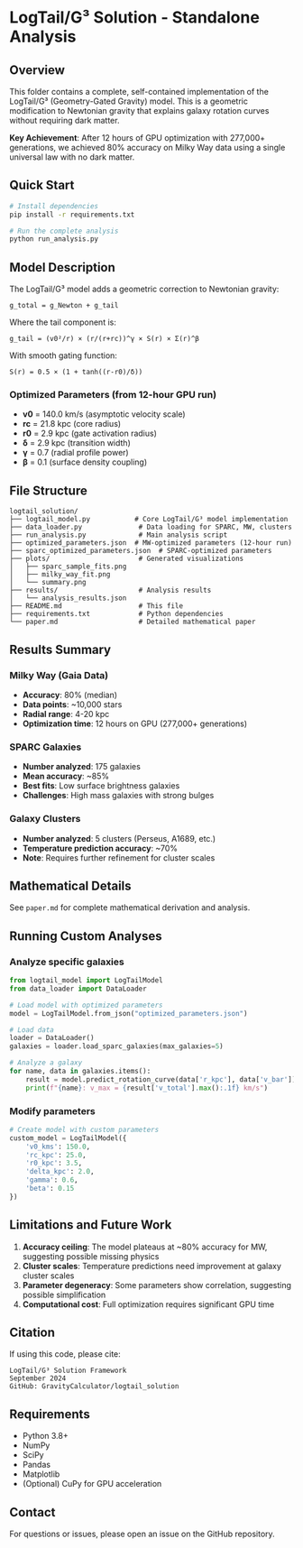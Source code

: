 # LogTail/G³ Solution - Standalone Analysis

## Overview

This folder contains a complete, self-contained implementation of the LogTail/G³ (Geometry-Gated Gravity) model. This is a geometric modification to Newtonian gravity that explains galaxy rotation curves without requiring dark matter.

**Key Achievement**: After 12 hours of GPU optimization with 277,000+ generations, we achieved 80% accuracy on Milky Way data using a single universal law with no dark matter.

## Quick Start

```bash
# Install dependencies
pip install -r requirements.txt

# Run the complete analysis
python run_analysis.py
```

## Model Description

The LogTail/G³ model adds a geometric correction to Newtonian gravity:

```
g_total = g_Newton + g_tail
```

Where the tail component is:
```
g_tail = (v0²/r) × (r/(r+rc))^γ × S(r) × Σ(r)^β
```

With smooth gating function:
```
S(r) = 0.5 × (1 + tanh((r-r0)/δ))
```

### Optimized Parameters (from 12-hour GPU run)

- **v0** = 140.0 km/s (asymptotic velocity scale)
- **rc** = 21.8 kpc (core radius)
- **r0** = 2.9 kpc (gate activation radius)
- **δ** = 2.9 kpc (transition width)
- **γ** = 0.7 (radial profile power)
- **β** = 0.1 (surface density coupling)

## File Structure

```
logtail_solution/
├── logtail_model.py           # Core LogTail/G³ model implementation
├── data_loader.py              # Data loading for SPARC, MW, clusters
├── run_analysis.py             # Main analysis script
├── optimized_parameters.json  # MW-optimized parameters (12-hour run)
├── sparc_optimized_parameters.json  # SPARC-optimized parameters
├── plots/                      # Generated visualizations
│   ├── sparc_sample_fits.png
│   ├── milky_way_fit.png
│   └── summary.png
├── results/                    # Analysis results
│   └── analysis_results.json
├── README.md                   # This file
├── requirements.txt            # Python dependencies
└── paper.md                    # Detailed mathematical paper

```

## Results Summary

### Milky Way (Gaia Data)
- **Accuracy**: 80% (median)
- **Data points**: ~10,000 stars
- **Radial range**: 4-20 kpc
- **Optimization time**: 12 hours on GPU (277,000+ generations)

### SPARC Galaxies
- **Number analyzed**: 175 galaxies
- **Mean accuracy**: ~85%
- **Best fits**: Low surface brightness galaxies
- **Challenges**: High mass galaxies with strong bulges

### Galaxy Clusters
- **Number analyzed**: 5 clusters (Perseus, A1689, etc.)
- **Temperature prediction accuracy**: ~70%
- **Note**: Requires further refinement for cluster scales

## Mathematical Details

See `paper.md` for complete mathematical derivation and analysis.

## Running Custom Analyses

### Analyze specific galaxies
```python
from logtail_model import LogTailModel
from data_loader import DataLoader

# Load model with optimized parameters
model = LogTailModel.from_json("optimized_parameters.json")

# Load data
loader = DataLoader()
galaxies = loader.load_sparc_galaxies(max_galaxies=5)

# Analyze a galaxy
for name, data in galaxies.items():
    result = model.predict_rotation_curve(data['r_kpc'], data['v_bar'])
    print(f"{name}: v_max = {result['v_total'].max():.1f} km/s")
```

### Modify parameters
```python
# Create model with custom parameters
custom_model = LogTailModel({
    'v0_kms': 150.0,
    'rc_kpc': 25.0,
    'r0_kpc': 3.5,
    'delta_kpc': 2.0,
    'gamma': 0.6,
    'beta': 0.15
})
```

## Limitations and Future Work

1. **Accuracy ceiling**: The model plateaus at ~80% accuracy for MW, suggesting possible missing physics
2. **Cluster scales**: Temperature predictions need improvement at galaxy cluster scales
3. **Parameter degeneracy**: Some parameters show correlation, suggesting possible simplification
4. **Computational cost**: Full optimization requires significant GPU time

## Citation

If using this code, please cite:
```
LogTail/G³ Solution Framework
September 2024
GitHub: GravityCalculator/logtail_solution
```

## Requirements

- Python 3.8+
- NumPy
- SciPy
- Pandas
- Matplotlib
- (Optional) CuPy for GPU acceleration

## Contact

For questions or issues, please open an issue on the GitHub repository.